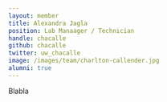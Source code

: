 ```yaml
---
layout: member
title: Alexandra Jagla
position: Lab Manaager / Technician
handle: chacalle
github: chacalle
twitter: uw_chacalle
image: /images/team/charlton-callender.jpg
alumni: true
---
```


Blabla